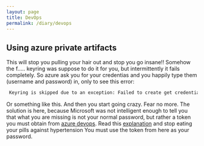 ```yaml
---
layout: page
title: DevOps
permalink: /diary/devops
---
```

## Using azure private artifacts
This will stop you pulling your hair out and stop you go insane!!
Somehow the f..... keyring was suppose to do it for you, but intermittently it fails completely.
So azure ask you for your credentias and you happily type them (username and password) in, only to see this error:
```bash
 Keyring is skipped due to an exception: Failed to create get credentials
```
Or something like this. And then you start going crazy.
Fear no more.
The solution is here, because Microsoft was not intelligent enough to tell you that what you are missing is not your normal password, but rather a token you must obtain from [azure devops](https://docs.microsoft.com/en-us/azure/devops/organizations/accounts/use-personal-access-tokens-to-authenticate?view=azure-devops&tabs=Windows).
Read this [explanation](https://docs.microsoft.com/en-us/azure/devops/organizations/accounts/use-personal-access-tokens-to-authenticate?view=azure-devops&tabs=Windows) and stop eating your pills against hypertension
You must use the token from here as your password.

